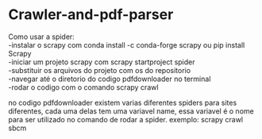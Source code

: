 # Crawler-and-pdf-parser
Como usar a spider:  
-instalar o scrapy com conda install -c conda-forge scrapy ou pip install Scrapy  
-iniciar um projeto scrapy com scrapy startproject spider  
-substituir os arquivos do projeto com os do repositorio  
-navegar até o diretorio do codigo pdfdownloader no terminal  
-rodar o codigo com o comando scrapy crawl <nome da spider a ser utilizada>  

no codigo pdfdownloader existem varias diferentes spiders para sites diferentes, cada uma delas tem uma variavel name, essa variavel é o nome para ser utilizado no comando de rodar a spider. exemplo: scrapy crawl sbcm  
